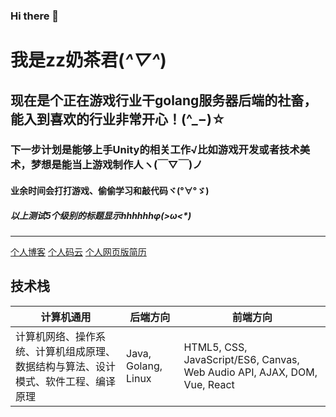 ### Hi there 👋
# 我是zz奶茶君(*^▽^*)
## 现在是个正在游戏行业干golang服务器后端的社畜，能入到喜欢的行业非常开心！(^_−)☆
### 下一步计划是能够上手Unity的相关工作√比如游戏开发或者技术美术，梦想是能当上游戏制作人ヽ(￣▽￣)ノ
#### 业余时间会打打游戏、偷偷学习和敲代码ヾ(°∀°ゞ)
##### 以上测试5个级别的标题显示hhhhhhφ(>ω<*) 

------

[个人博客](http://www.zzmilktea.codes/)  [个人码云](https://gitee.com/zzmilktea)  [个人网页版简历](http://www.zzmilktea.codes/resume)

## 技术栈

| 计算机通用                                                   | 后端方向            | 前端方向                                                     |
| ------------------------------------------------------------ | ------------------- | ------------------------------------------------------------ |
| 计算机网络、操作系统、计算机组成原理、数据结构与算法、设计模式、软件工程、编译原理 | Java, Golang, Linux | HTML5, CSS, JavaScript/ES6, Canvas, Web Audio API, AJAX, DOM, Vue, React |






<!--
**ZZMilkTEA/ZZMilkTEA** is a ✨ _special_ ✨ repository because its `README.md` (this file) appears on your GitHub profile.

Here are some ideas to get you started:

- 🔭 I’m currently working on ...
- 🌱 I’m currently learning ...
- 👯 I’m looking to collaborate on ...
- 🤔 I’m looking for help with ...
- 💬 Ask me about ...
- 📫 How to reach me: ...
- 😄 Pronouns: ...
- ⚡ Fun fact: ...
-->
